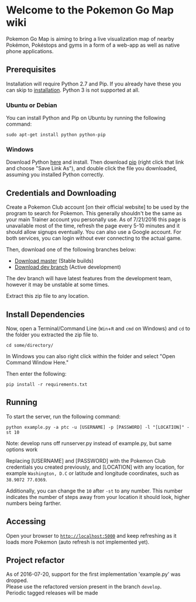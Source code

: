# Welcome to the Pokemon Go Map wiki

Pokemon Go Map is aiming to bring a live visualization map of nearby Pokémon, Pokéstops and gyms in a form of a web-app as well as native phone applications.

## Prerequisites

Installation will require Python 2.7 and Pip. If you already have these you can skip to [installation](#Install_Dependencies). Python 3 is not supported at all.

### Ubuntu or Debian

You can install Python and Pip on Ubuntu by running the following command:

```
sudo apt-get install python python-pip
```

### Windows

Download Python [here](https://www.python.org/ftp/python/2.7.12/python-2.7.12.amd64.msi) and install. Then download [pip](https://bootstrap.pypa.io/get-pip.py) (right click that link and choose "Save Link As"), and double click the file you downloaded, assuming you installed Python correctly.

## Credentials and Downloading

Create a Pokemon Club account [on their official website] to be used by the program to search for Pokemon. This generally shouldn't be the same as your main Trainer account you personally use. As of 7/21/2016 this page is unavailable most of the time, refresh the page every 5-10 minutes and it should allow signups eventually.
You can also use a Google account. For both services, you can login without ever connecting to the actual game. 

Then, download one of the following branches below:

- [Download master](https://github.com/AHAAAAAAA/PokemonGo-Map/archive/master.zip) (Stable builds)
- [Download dev branch](https://github.com/AHAAAAAAA/PokemonGo-Map/archive/develop.zip) (Active development)

The dev branch will have latest features from the development team, however it may be unstable at some times.

Extract this zip file to any location.

## Install Dependencies

Now, open a Terminal/Command Line (`Win`+`R` and `cmd` on Windows) and `cd` to the folder you extracted the zip file to.

```
cd some/directory/
```

In Windows you can also right click within the folder and select "Open Command Window Here."

Then enter the following:

```
pip install -r requirements.txt
```

## Running

To start the server, run the following command:

```
python example.py -a ptc -u [USERNAME] -p [PASSWORD] -l "[LOCATION]" -st 10
```
Note: develop runs off runserver.py instead of example.py, but same options work

Replacing [USERNAME] and [PASSWORD] with the Pokemon Club credentials you created previously, and [LOCATION] with any location, for example `Washington, D.C` or latitude and longitude coordinates, such as `38.9072 77.0369`.

Additionally, you can change the `10` after `-st` to any number. This number indicates the number of steps away from your location it should look, higher numbers being farther.

## Accessing

Open your browser to [`http://localhost:5000`](http://localhost:5000) and keep refreshing as it loads more Pokemon (auto refresh is not implemented yet).

## Project refactor
As of 2016-07-20, support for the first implementation 'example.py' was dropped.<br/>
Please use the refactored version present in the branch `develop`. <br/>
Periodic tagged releases will be made
